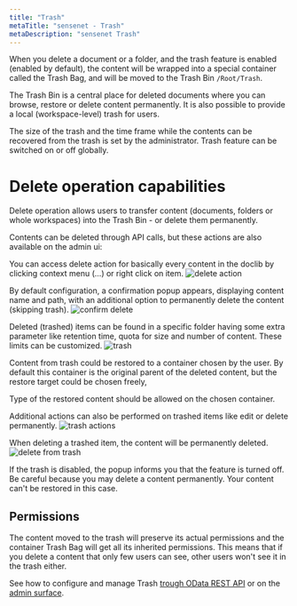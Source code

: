 ```yaml
---
title: "Trash"
metaTitle: "sensenet - Trash"
metaDescription: "sensenet Trash"
---
```


When you delete a document or a folder, and the trash feature is enabled (enabled by default), the content will be wrapped into a special container called the Trash Bag, and will be moved to the Trash Bin `/Root/Trash`.

The Trash Bin is a central place for deleted documents where you can browse, restore or delete content permanently. It is also possible to provide a local (workspace-level) trash for users.

The size of the trash and the time frame while the contents can be recovered from the trash is set by the administrator. Trash feature can be switched on or off globally.

# Delete operation capabilities
Delete operation allows users to transfer content (documents, folders or whole workspaces) into the Trash Bin - or delete them permanently.

Contents can be deleted through API calls, but these actions are also available on the admin ui:

You can access delete action for basically every content in the doclib by clicking context menu (...) or right click on item.
![delete action](../img/delete_contextmenu.png)


By default configuration, a confirmation popup appears, displaying content name and path, with an additional option to permanently delete the content (skipping trash).
![confirm delete](../img/confirm.png)

Deleted (trashed) items can be found in a specific folder having some extra parameter like retention time, quota for size and number of content. These limits can be customized.
![trash](../img/trasheditem.png)

Content from trash could be restored to a container chosen by the user. By default this container is the original parent of the deleted content, but the restore target could be chosen freely,

<note title="Important">
Type of the restored content should be allowed on the chosen container.
</note>

Additional actions can also be performed on trashed items like edit or delete permanently.
![trash actions](../img/trash_actions.png)

When deleting a trashed item, the content will be permanently deleted.
![delete from trash](../img/permanentdelete.png)

If the trash is disabled, the popup informs you that the feature is turned off. Be careful because you may delete a content permanently. Your content can't be restored in this case.

## Permissions
The content moved to the trash will preserve its actual permissions and the container Trash Bag will get all its inherited permissions. This means that if you delete a content that only few users can see, other users won't see it in the trash either.

See how to configure and manage Trash [trough OData REST API](/api-docs/content-management/07-trash) or on the [admin surface](/guides/content-management/07-trash).
